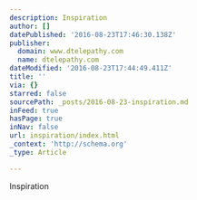 ```yaml
---
description: Inspiration
author: []
datePublished: '2016-08-23T17:46:30.138Z'
publisher:
  domain: www.dtelepathy.com
  name: dtelepathy.com
dateModified: '2016-08-23T17:44:49.411Z'
title: ''
via: {}
starred: false
sourcePath: _posts/2016-08-23-inspiration.md
inFeed: true
hasPage: true
inNav: false
url: inspiration/index.html
_context: 'http://schema.org'
_type: Article

---
```

Inspiration